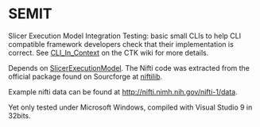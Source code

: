 SEMIT
=====

Slicer Execution Model Integration Testing: basic small CLIs to help CLI compatible framework developers check
that their implementation is correct. See [CLI_In_Context](http://www.commontk.org/index.php/CLI_In_Context) on the
CTK wiki for more details.

Depends on [SlicerExecutionModel](https://github.com/Slicer/SlicerExecutionModel). The Nifti code was extracted from
the official package found on Sourcforge at [niftilib](http://sourceforge.net/projects/niftilib/). 

Example nifti data can be found at http://nifti.nimh.nih.gov/nifti-1/data.

Yet only tested under Microsoft Windows, compiled with Visual Studio 9 in 32bits.

